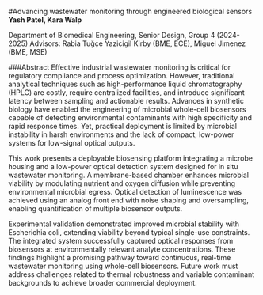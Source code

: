 #Advancing wastewater monitoring through engineered biological sensors
**Yash Patel, Kara Walp**

Department of Biomedical Engineering, Senior Design, Group 4 (2024-2025)
Advisors: Rabia Tuğçe Yazicigil Kirby (BME, ECE), Miguel Jimenez (BME, MSE)

###Abstract
Effective industrial wastewater monitoring is critical for regulatory compliance and process optimization. However, traditional analytical techniques such as high-performance liquid chromatography (HPLC) are costly, require centralized facilities, and introduce significant latency between sampling and actionable results. Advances in synthetic biology have enabled the engineering of microbial whole-cell biosensors capable of detecting environmental contaminants with high specificity and rapid response times. Yet, practical deployment is limited by microbial instability in harsh environments and the lack of compact, low-power systems for low-signal optical outputs.

This work presents a deployable biosensing platform integrating a microbe housing and a low-power optical detection system designed for in situ wastewater monitoring. A membrane-based chamber enhances microbial viability by modulating nutrient and oxygen diffusion while preventing environmental microbial egress. Optical detection of luminescence was achieved using an analog front end with noise shaping and oversampling, enabling quantification of multiple biosensor outputs.

Experimental validation demonstrated improved microbial stability with Escherichia coli, extending viability beyond typical single-use constraints. The integrated system successfully captured optical responses from biosensors at environmentally relevant analyte concentrations. These findings highlight a promising pathway toward continuous, real-time wastewater monitoring using whole-cell biosensors. Future work must address challenges related to thermal robustness and variable contaminant backgrounds to achieve broader commercial deployment.
